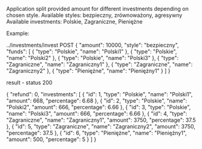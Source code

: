 Application split provided amount for different investments depending on chosen style.
Available styles: bezpieczny, zrównoważony, agresywny
Available investments: Polskie, Zagraniczne, Pieniężne 

Example:

../investments/invest
POST
{
  "amount": 10000,
  "style": "bezpieczny",
  "funds": [
    {
      "type": "Polskie",
      "name": "Polski1"
    },
    {
      "type": "Polskie",
      "name": "Polski2"
    },
    {
      "type": "Polskie",
      "name": "Polski3"
    },
    {
      "type": "Zagraniczne",
      "name": "Zagraniczny1"
    },
    {
      "type": "Zagraniczne",
      "name": "Zagraniczny2"
    },
    {
      "type": "Pieniężne",
      "name": "Pieniężny1"
    }
  ]
}

result - status 200

{
    "refund": 0,
    "investments": [
        {
            "id": 1,
            "type": "Polskie",
            "name": "Polski1",
            "amount": 668,
            "percentage": 6.68
        },
        {
            "id": 2,
            "type": "Polskie",
            "name": "Polski2",
            "amount": 666,
            "percentage": 6.66
        },
        {
            "id": 3,
            "type": "Polskie",
            "name": "Polski3",
            "amount": 666,
            "percentage": 6.66
        },
        {
            "id": 4,
            "type": "Zagraniczne",
            "name": "Zagraniczny1",
            "amount": 3750,
            "percentage": 37.5
        },
        {
            "id": 5,
            "type": "Zagraniczne",
            "name": "Zagraniczny2",
            "amount": 3750,
            "percentage": 37.5
        },
        {
            "id": 6,
            "type": "Pieniężne",
            "name": "Pieniężny1",
            "amount": 500,
            "percentage": 5
        }
    ]
}